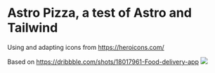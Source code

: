 # Astro Pizza, a test of Astro and Tailwind

Using and adapting icons from https://heroicons.com/

Based on https://dribbble.com/shots/18017961-Food-delivery-app
![](https://cdn.dribbble.com/users/4137552/screenshots/18017961/media/faac3923ed3090e01d8c239e076d72c2.jpg)
